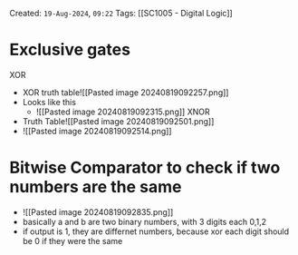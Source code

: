 Created: `19-Aug-2024`, `09:22`
Tags: [[SC1005 - Digital Logic]]

# Exclusive gates
XOR
- XOR truth table![[Pasted image 20240819092257.png]]
- Looks like this 
	- ![[Pasted image 20240819092315.png]]
XNOR
- Truth Table![[Pasted image 20240819092501.png]]
- ![[Pasted image 20240819092514.png]]

# Bitwise Comparator to check if two numbers are the same
- ![[Pasted image 20240819092835.png]]
- basically a and b are two binary numbers, with 3 digits each 0,1,2
- if output is 1, they are differnet numbers, because xor each digit should be 0 if they were the same